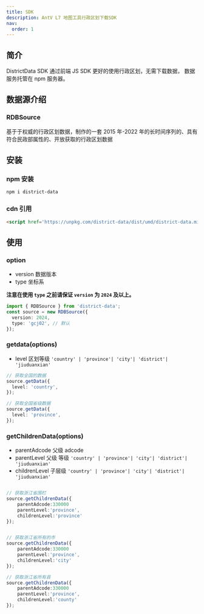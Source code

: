 ```yaml
---
title: SDK
description: AntV L7 地图工具行政区划下载SDK
nav:
  order: 1
---
```


## 简介

DistrictData SDK 通过前端 JS SDK 更好的使用行政区划，无需下载数据， 数据服务托管在 npm 服务器。

## 数据源介绍

### RDBSource

基于于权威的行政区划数据，制作的一套 2015 年-2022 年的长时间序列的、具有符合民政部属性的、开放获取的行政区划数据

## 安装

### npm 安装

```bash
npm i district-data

```

### cdn 引用

```html
<script href='https://unpkg.com/district-data/dist/umd/district-data.min.js'>

```

## 使用

### option

- version 数据版本
- type 坐标系

**注意在使用 `type` 之前请保证 `version` 为 `2024` 及以上。**

```ts
import { RDBSource } from 'district-data';
const source = new RDBSource({
  version: 2024,
  type: 'gcj02', // 默认
});
```

### getdata(options)

- level 区划等级 `'country' | 'province'| 'city'| 'district'| 'jiuduanxian'`

```ts
// 获取全国的数据
source.getData({
  level: 'country',
});
```

```ts
// 获取全国省级数据
source.getData({
  level: 'province',
});
```

<code src="../demo/city.tsx"></code>

### getChildrenData(options)

- parentAdcode 父级 adcode
- parentLevel 父级 等级 `'country' | 'province'| 'city'| 'district'| 'jiuduanxian'`
- childrenLevel 子层级 `'country' | 'province'| 'city'| 'district'| 'jiuduanxian'`

```ts

// 获取浙江省围栏
source.getChildrenData({
    parentAdcode:330000
    parentLevel:'province',
    childrenLevel:'province'
});

```

```ts

// 获取浙江省所有的市
source.getChildrenData({
    parentAdcode:330000
    parentLevel:'province',
    childrenLevel:'city'
});

```

```ts
// 获取浙江省所有县
source.getChildrenData({
    parentAdcode:330000
    parentLevel:'province',
    childrenLevel:'county'
});

```

<code src="../demo/zhejiang.tsx"></code>
